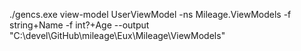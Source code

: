 ﻿./gencs.exe view-model UserViewModel -ns Mileage.ViewModels -f string+Name -f int?+Age --output "C:\devel\GitHub\mileage\Eux\Mileage\ViewModels"